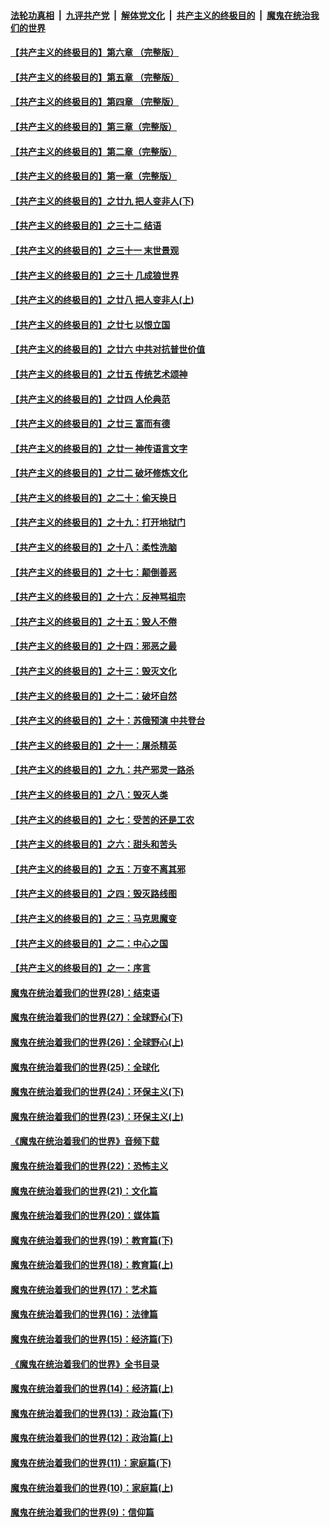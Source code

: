 ####  [法轮功真相](../../../../basic/blob/master/README.md?t=12241501) &nbsp;|&nbsp; [九评共产党](../../../../9ping.md/blob/master/README.md?t=12241501) &nbsp;|&nbsp; [解体党文化](../../../../jtdwh.md/blob/master/README.md?t=12241501)  &nbsp;|&nbsp; [共产主义的终极目的](../../../../gczydzjmd.md/blob/master/README.md?t=12241501) &nbsp;|&nbsp; [魔鬼在统治我们的世界](../../../../mgztzwmdsj.md/blob/master/README.md?t=12241501) 

#### [【共产主义的终极目的】第六章 （完整版）](../pages/nsc422/n11428913.md?t=12241501) 

#### [【共产主义的终极目的】第五章 （完整版）](../pages/nsc422/n11428912.md?t=12241501) 

#### [【共产主义的终极目的】第四章 （完整版）](../pages/nsc422/n11428907.md?t=12241501) 

#### [【共产主义的终极目的】第三章（完整版）](../pages/nsc422/n11428848.md?t=12241501) 

#### [【共产主义的终极目的】第二章（完整版）](../pages/nsc422/n11428831.md?t=12241501) 

#### [【共产主义的终极目的】第一章（完整版）](../pages/nsc422/n11417651.md?t=12241501) 

#### [【共产主义的终极目的】之廿九 把人变非人(下)](../pages/nsc422/n11344140.md?t=12241501) 

#### [【共产主义的终极目的】之三十二 结语](../pages/nsc422/n11360535.md?t=12241501) 

#### [【共产主义的终极目的】之三十一 末世景观](../pages/nsc422/n11351129.md?t=12241501) 

#### [【共产主义的终极目的】之三十 几成狼世界](../pages/nsc422/n11348280.md?t=12241501) 

#### [【共产主义的终极目的】之廿八 把人变非人(上)](../pages/nsc422/n11340492.md?t=12241501) 

#### [【共产主义的终极目的】之廿七 以恨立国](../pages/nsc422/n11336944.md?t=12241501) 

#### [【共产主义的终极目的】之廿六 中共对抗普世价值](../pages/nsc422/n11324785.md?t=12241501) 

#### [【共产主义的终极目的】之廿五 传统艺术颂神](../pages/nsc422/n11296396.md?t=12241501) 

#### [【共产主义的终极目的】之廿四 人伦典范](../pages/nsc422/n11296397.md?t=12241501) 

#### [【共产主义的终极目的】之廿三 富而有德](../pages/nsc422/n11283598.md?t=12241501) 

#### [【共产主义的终极目的】之廿一 神传语言文字](../pages/nsc422/n11263265.md?t=12241501) 

#### [【共产主义的终极目的】之廿二 破坏修炼文化](../pages/nsc422/n11245728.md?t=12241501) 

#### [【共产主义的终极目的】之二十：偷天换日](../pages/nsc422/n11238846.md?t=12241501) 

#### [【共产主义的终极目的】之十九：打开地狱门](../pages/nsc422/n11206376.md?t=12241501) 

#### [【共产主义的终极目的】之十八：柔性洗脑](../pages/nsc422/n11199994.md?t=12241501) 

#### [【共产主义的终极目的】之十七：颠倒善恶](../pages/nsc422/n11179782.md?t=12241501) 

#### [【共产主义的终极目的】之十六：反神骂祖宗](../pages/nsc422/n11166798.md?t=12241501) 

#### [【共产主义的终极目的】之十五：毁人不倦](../pages/nsc422/n11166792.md?t=12241501) 

#### [【共产主义的终极目的】之十四：邪恶之最](../pages/nsc422/n11150249.md?t=12241501) 

#### [【共产主义的终极目的】之十三：毁灭文化](../pages/nsc422/n11135227.md?t=12241501) 

#### [【共产主义的终极目的】之十二：破坏自然](../pages/nsc422/n11135214.md?t=12241501) 

#### [【共产主义的终极目的】之十：苏俄预演 中共登台](../pages/nsc422/n11118424.md?t=12241501) 

#### [【共产主义的终极目的】之十一：屠杀精英](../pages/nsc422/n11118442.md?t=12241501) 

#### [【共产主义的终极目的】之九：共产邪灵一路杀](../pages/nsc422/n11114139.md?t=12241501) 

#### [【共产主义的终极目的】之八：毁灭人类](../pages/nsc422/n11108503.md?t=12241501) 

#### [【共产主义的终极目的】之七：受苦的还是工农](../pages/nsc422/n11101809.md?t=12241501) 

#### [【共产主义的终极目的】之六：甜头和苦头](../pages/nsc422/n11096971.md?t=12241501) 

#### [【共产主义的终极目的】之五：万变不离其邪](../pages/nsc422/n11091285.md?t=12241501) 

#### [【共产主义的终极目的】之四：毁灭路线图](../pages/nsc422/n11086284.md?t=12241501) 

#### [【共产主义的终极目的】之三：马克思魔变](../pages/nsc422/n11061941.md?t=12241501) 

#### [【共产主义的终极目的】之二：中心之国](../pages/nsc422/n11047728.md?t=12241501) 

#### [【共产主义的终极目的】之一：序言](../pages/nsc422/n11086077.md?t=12241501) 

#### [魔鬼在统治着我们的世界(28)：结束语](../pages/nsc422/n10936246.md?t=12241501) 

#### [魔鬼在统治着我们的世界(27)：全球野心(下)](../pages/nsc422/n10928319.md?t=12241501) 

#### [魔鬼在统治着我们的世界(26)：全球野心(上)](../pages/nsc422/n10900318.md?t=12241501) 

#### [魔鬼在统治着我们的世界(25)：全球化](../pages/nsc422/n10788205.md?t=12241501) 

#### [魔鬼在统治着我们的世界(24)：环保主义(下)](../pages/nsc422/n10695307.md?t=12241501) 

#### [魔鬼在统治着我们的世界(23)：环保主义(上)](../pages/nsc422/n10688613.md?t=12241501) 

#### [《魔鬼在统治着我们的世界》音频下载](../pages/nsc422/n10635553.md?t=12241501) 

#### [魔鬼在统治着我们的世界(22)：恐怖主义](../pages/nsc422/n10614727.md?t=12241501) 

#### [魔鬼在统治着我们的世界(21)：文化篇](../pages/nsc422/n10597706.md?t=12241501) 

#### [魔鬼在统治着我们的世界(20)：媒体篇](../pages/nsc422/n10586579.md?t=12241501) 

#### [魔鬼在统治着我们的世界(19)：教育篇(下)](../pages/nsc422/n10564808.md?t=12241501) 

#### [魔鬼在统治着我们的世界(18)：教育篇(上)](../pages/nsc422/n10526970.md?t=12241501) 

#### [魔鬼在统治着我们的世界(17)：艺术篇](../pages/nsc422/n10499093.md?t=12241501) 

#### [魔鬼在统治着我们的世界(16)：法律篇](../pages/nsc422/n10485969.md?t=12241501) 

#### [魔鬼在统治着我们的世界(15)：经济篇(下)](../pages/nsc422/n10469975.md?t=12241501) 

#### [《魔鬼在统治着我们的世界》全书目录](../pages/nsc422/n10464261.md?t=12241501) 

#### [魔鬼在统治着我们的世界(14)：经济篇(上)](../pages/nsc422/n10457370.md?t=12241501) 

#### [魔鬼在统治着我们的世界(13)：政治篇(下)](../pages/nsc422/n10448270.md?t=12241501) 

#### [魔鬼在统治着我们的世界(12)：政治篇(上)](../pages/nsc422/n10444576.md?t=12241501) 

#### [魔鬼在统治着我们的世界(11)：家庭篇(下)](../pages/nsc422/n10440961.md?t=12241501) 

#### [魔鬼在统治着我们的世界(10)：家庭篇(上)](../pages/nsc422/n10435448.md?t=12241501) 

#### [魔鬼在统治着我们的世界(9)：信仰篇](../pages/nsc422/n10432159.md?t=12241501) 

